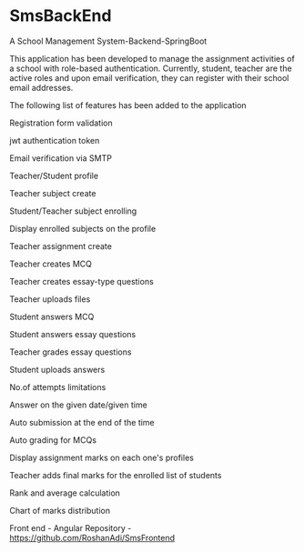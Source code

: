 # SmsBackEnd
A School Management System-Backend-SpringBoot

This application has been developed to manage the assignment activities of a school with role-based authentication. Currently, student, teacher are the active roles and upon email verification, they can register with their school email addresses.

The following list of features has been added to the application

Registration form validation

jwt authentication token

Email verification via SMTP

Teacher/Student  profile

Teacher subject create

Student/Teacher subject enrolling

Display enrolled subjects on the profile

Teacher assignment create

Teacher creates MCQ

Teacher creates essay-type questions

Teacher uploads files 

Student answers MCQ

Student answers essay questions

Teacher grades essay questions

Student uploads answers

No.of attempts limitations

Answer on the given date/given time

Auto submission at the end of the time

Auto grading for MCQs

Display assignment marks on each one's profiles

Teacher adds final marks for the enrolled list of students

Rank and average calculation

Chart of marks distribution

Front end - Angular
Repository - https://github.com/RoshanAdi/SmsFrontend
